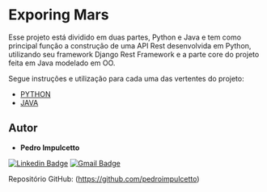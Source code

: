 # Exporing Mars

Esse projeto está dividido em duas partes, Python e Java e tem como principal função a construção de uma API Rest desenvolvida em Python, utilizando seu framework Django Rest Framework e a parte core do projeto feita em Java modelado em OO.

Segue instruções e utilização para cada uma das vertentes do projeto:

- [PYTHON](https://github.com/pedroimpulcetto/exploring_mars/tree/master/python)
- [JAVA](https://github.com/pedroimpulcetto/exploring_mars/tree/master/java/exploringMars)

## Autor

- **Pedro Impulcetto**

[![Linkedin Badge](https://img.shields.io/badge/-pedroimpulcetto-blue?style=flat-square&logo=Linkedin&logoColor=white&link=https://www.linkedin.com/in/pedroimpulcetto/)](https://www.linkedin.com/in/pedroimpulcetto/)
[![Gmail Badge](https://img.shields.io/badge/-pedro.impulcetto@gmail.com-c14438?style=flat-square&logo=Gmail&logoColor=white&link=mailto:pedro.impulcetto@gmail.com)](mailto:pedro.impulcetto@gmail.com)

Repositório GitHub: (https://github.com/pedroimpulcetto)
